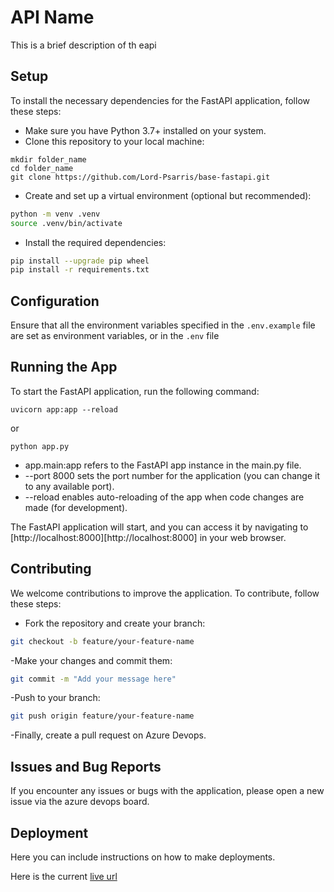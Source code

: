 # API Name

This is a brief description of th eapi

## Setup
To install the necessary dependencies for the FastAPI application, follow these steps:

- Make sure you have Python 3.7+ installed on your system.
- Clone this repository to your local machine:
```commandline
mkdir folder_name
cd folder_name
git clone https://github.com/Lord-Psarris/base-fastapi.git
```

- Create and set up a virtual environment (optional but recommended):
```bash
python -m venv .venv
source .venv/bin/activate
```

- Install the required dependencies:
```bash
pip install --upgrade pip wheel
pip install -r requirements.txt
```

## Configuration
Ensure that all the environment variables specified in the `.env.example` file are set as environment variables, 
or in the `.env` file

## Running the App
To start the FastAPI application, run the following command:

```commandline
uvicorn app:app --reload
```
or 
```commandline
python app.py
```

* app.main:app refers to the FastAPI app instance in the main.py file.
* --port 8000 sets the port number for the application (you can change it to any available port).
* --reload enables auto-reloading of the app when code changes are made (for development).

The FastAPI application will start, and you can access it by navigating to [http://localhost:8000][http://localhost:8000] in your web browser.

## Contributing

We welcome contributions to improve the application. To contribute, follow these steps:

- Fork the repository and create your branch:
```bash
git checkout -b feature/your-feature-name
```

-Make your changes and commit them:
```bash
git commit -m "Add your message here"
```

-Push to your branch:
```bash
git push origin feature/your-feature-name
```

-Finally, create a pull request on Azure Devops.

## Issues and Bug Reports

If you encounter any issues or bugs with the application, please open a new issue via the azure devops board.


## Deployment

Here you can include instructions on how to make deployments. 

Here is the current [live url](https://google.com)
